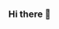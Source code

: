 ### Hi there 👋

<!--
**Anoosha16798/Anoosha16798** is a ✨ _special_ ✨ repository because its `README.md` (this file) appears on your GitHub profile.

Here are some ideas to get you started:

- 🔭 I’m currently working on Django project
- 🌱 I’m currently learning Machine Learning
- 👯 I’m looking to collaborate for any web developement work, or data analytics work.
-->
